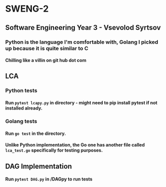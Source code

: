 # SWENG-2
## Software Engineering Year 3 - Vsevolod Syrtsov

### Python is the language I'm comfortable with, Golang I picked up because it is quite similar to C

#### Chilling like a villin on git hub dot com

## LCA
### Python tests
#### Run `pytest lcapy.py` in directory - might need to pip install pytest if not installed already.

### Golang tests
#### Run `go test` in the directory.
#### Unlike Python implementation, the Go one has another file called `lca_test.go` specifically for testing purposes.

## DAG Implementation
#### Run `pytest DAG.py` in /DAGpy to run tests